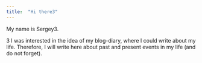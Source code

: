 ```yaml
---
title:  "Hi there3"
---
```


My name is Sergey3.

3 I was interested in the idea of my blog-diary, where I could write about my life. Therefore, I will write here about past and present events in my life (and do not forget).

